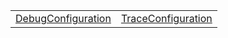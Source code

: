 |                                                          |                                                          |
| -------------------------------------------------------- | -------------------------------------------------------- |
| [DebugConfiguration](/debug/variable/debugconfiguration) | [TraceConfiguration](/debug/variable/traceconfiguration) |